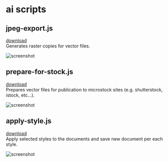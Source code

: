 # ai scripts

## jpeg-export.js
[download](https://raw.githubusercontent.com/shvendala/ai-scripts/master/scripts/jpeg-export.js)   
Generates raster copies for vector files.   

![screenshot](https://github.com/shvendala/ai-scripts/blob/master/assets/jpeg-export.png?raw=true)   

## prepare-for-stock.js
[download](https://raw.githubusercontent.com/shvendala/ai-scripts/master/scripts/prepare-for-stock.js)   
Prepares vector files for publication to microstock sites (e.g. shutterstock, istock, etc...).   

![screenshot](https://github.com/shvendala/ai-scripts/blob/master/assets/prepare-for-stock.png?raw=true)   

## apply-style.js
[download](https://raw.githubusercontent.com/shvendala/ai-scripts/master/scripts/apply-style.js)   
Apply selected styles to the documents and save new document per each style.   

![screenshot](https://github.com/shvendala/ai-scripts/blob/master/assets/apply-style.png?raw=true)   
